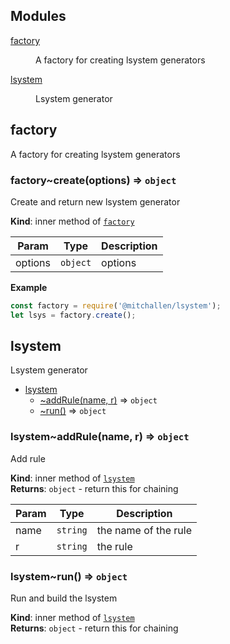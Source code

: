 ## Modules

<dl>
<dt><a href="#module_factory">factory</a></dt>
<dd><p>A factory for creating lsystem generators</p>
</dd>
<dt><a href="#module_lsystem">lsystem</a></dt>
<dd><p>Lsystem generator</p>
</dd>
</dl>

<a name="module_factory"></a>

## factory
A factory for creating lsystem generators

<a name="module_factory..create"></a>

### factory~create(options) ⇒ <code>object</code>
Create and return new lsystem generator

**Kind**: inner method of [<code>factory</code>](#module_factory)  

| Param | Type | Description |
| --- | --- | --- |
| options | <code>object</code> | options |

**Example**  
```js
const factory = require('@mitchallen/lsystem');
let lsys = factory.create();
```
<a name="module_lsystem"></a>

## lsystem
Lsystem generator


* [lsystem](#module_lsystem)
    * [~addRule(name, r)](#module_lsystem..addRule) ⇒ <code>object</code>
    * [~run()](#module_lsystem..run) ⇒ <code>object</code>

<a name="module_lsystem..addRule"></a>

### lsystem~addRule(name, r) ⇒ <code>object</code>
Add rule

**Kind**: inner method of [<code>lsystem</code>](#module_lsystem)  
**Returns**: <code>object</code> - return this for chaining  

| Param | Type | Description |
| --- | --- | --- |
| name | <code>string</code> | the name of the rule |
| r | <code>string</code> | the rule |

<a name="module_lsystem..run"></a>

### lsystem~run() ⇒ <code>object</code>
Run and build the lsystem

**Kind**: inner method of [<code>lsystem</code>](#module_lsystem)  
**Returns**: <code>object</code> - return this for chaining  
